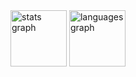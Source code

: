 ###

<br clear="both">

<div align="left">
  <img src="https://github-readme-stats.vercel.app/api?username=timofeibasalygo&hide_title=false&hide_rank=true&show_icons=true&include_all_commits=true&count_private=true&disable_animations=false&theme=ayu-mirage&locale=en&hide_border=false" height="90" alt="stats graph"  />
  <img src="https://github-readme-stats.vercel.app/api/top-langs?username=timofeibasalygo&locale=en&hide_title=false&layout=compact&card_width=320&langs_count=5&theme=ayu-mirage&hide_border=false" height="90" alt="languages graph"  />
</div>

###
